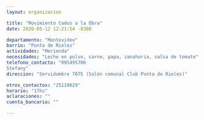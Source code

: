 ```yaml
---
layout: organizacion

title: "Movimiento Codos a la Obra"
date: 2020-05-12 12:21:54 -0300

departamento: "Montevideo"
barrio: "Punta de Rieles"
actividades: "Merienda"
necesidades: "Leche en polvo, carne, papa, zanahoria, salsa de tomate"
telefono_contacto: "095495706
Stefany"
direccion: "Servidumbre 7075 (Salón comunal Club Punta de Rieles)"

otros_contactos: "25119629"
horario: "17hs"
aclaraciones: ""
cuenta_bancaria: ""

---
```

